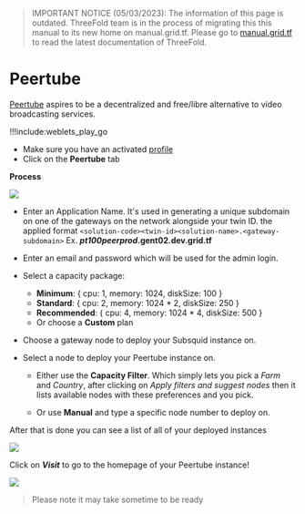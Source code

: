 > IMPORTANT NOTICE (05/03/2023): 
The information of this page is outdated. ThreeFold team is in the process of migrating this this manual to its new home on manual.grid.tf. Please go to [manual.grid.tf](https://manual.grid.tf/) to read the latest documentation of ThreeFold.

# Peertube

[Peertube](https://joinpeertube.org/) aspires to be a decentralized and free/libre alternative to video broadcasting services.

!!!include:weblets_play_go
- Make sure you have an activated [profile](weblets_profile_manager)
- Click on the **Peertube** tab

__Process__

![](img/new_peer1.png)

- Enter an Application Name. It's used in generating a unique subdomain on one of the gateways on the network alongside your twin ID. 
  the applied format `<solution-code><twin-id><solution-name>.<gateway-subdomain>` Ex. ***pt100peerprod*.gent02.dev.grid.tf**
- Enter an email and password which will be used for the admin login.
- Select a capacity package:
    - **Minimum**: { cpu: 1, memory: 1024, diskSize: 100 }
    - **Standard**: { cpu: 2, memory: 1024 * 2, diskSize: 250 }
    - **Recommended**: { cpu: 4, memory: 1024 * 4, diskSize: 500 }
    - Or choose a **Custom** plan
- Choose a gateway node to deploy your Subsquid instance on.

- Select a node to deploy your Peertube instance on.

  - Either use the **Capacity Filter**. Which simply lets you pick a *Farm* and *Country*, after clicking on *Apply filters and suggest nodes* then it lists available nodes with these preferences and you pick.

  - Or use **Manual** and type a specific node number to deploy on.



After that is done you can see a list of all of your deployed instances


![](img/weblet_peertube_listing.png)

Click on ***Visit*** to go to the homepage of your Peertube instance!

![](img/weblet_peertube_instance.png)

> Please note it may take sometime to be ready